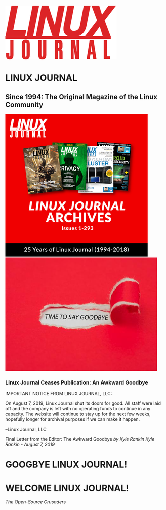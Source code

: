 ![LINUX JOURNAL Since 1994: The Original Magazine of the Linux Community](https://raw.githubusercontent.com/acastroy/linuxjournal/master/img/Linux_Journal_ljlogo.png)
# LINUX JOURNAL
## Since 1994: The Original Magazine of the Linux Community
![LINUX JOURNAL ARCHIVE](https://raw.githubusercontent.com/acastroy/linuxjournal/master/Publications/1994-2018/images/CD_Index.png)
![TIME TO SAY GOODBYE](https://raw.githubusercontent.com/acastroy/linuxjournal/master/img/Linux_Journal_bigstock-Torn-Red-Paper-Revealing-The-W-294597019_0.jpg)

### Linux Journal Ceases Publication: An Awkward Goodbye

IMPORTANT NOTICE FROM LINUX JOURNAL, LLC:

On August 7, 2019, Linux Journal shut its doors for good. All staff were laid off and the company is left with no operating funds to continue in any capacity. The website will continue to stay up for the next few weeks, hopefully longer for archival purposes if we can make it happen.

–Linux Journal, LLC

Final Letter from the Editor: The Awkward Goodbye
_by Kyle Rankin_
_Kyle Rankin - August 7, 2019_

# GOOGBYE LINUX JOURNAL!
# WELCOME LINUX JOURNAL!
_The Open-Source Crusaders_
